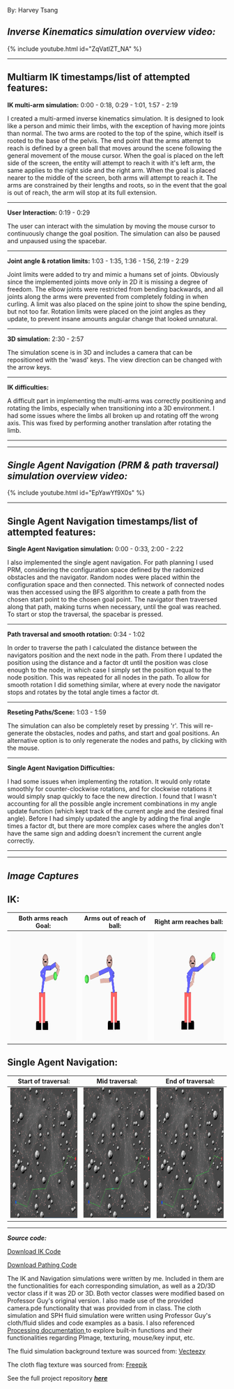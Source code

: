 
By: Harvey Tsang

***Inverse Kinematics simulation overview video:***
---
{% include youtube.html id="ZqVatlZT_NA" %}

---

**Multiarm IK timestamps/list of attempted features:**
--
**IK multi-arm simulation:** 0:00 - 0:18, 0:29 - 1:01, 1:57 - 2:19

I created a multi-armed inverse kinematics simulation. It is designed to look like a person and mimic their limbs, with the exception of having more joints than normal. The two arms are rooted to the top of the spine, which itself is rooted to the base of the pelvis. The end point that the arms attempt to reach is defined by a green ball that moves around the scene following the general movement of the mouse cursor. When the goal is placed on the left side of the screen, the entity will attempt to reach it with it's left arm, the same applies to the right side and the right arm. When the goal is placed nearer to the middle of the screen, both arms will attempt to reach it. The arms are constrained by their lengths and roots, so in the event that the goal is out of reach, the arm will stop at its full extension.

---
**User Interaction:** 0:19 - 0:29

The user can interact with the simulation by moving the mouse cursor to continuously change the goal position. The simulation can also be paused and unpaused using the spacebar. 

---
**Joint angle & rotation limits:** 1:03 - 1:35, 1:36 - 1:56, 2:19 - 2:29

Joint limits were added to try and mimic a humans set of joints. Obviously since the implemented joints move only in 2D it is missing a degree of freedom. The elbow joints were restricted from bending backwards, and all joints along the arms were prevented from completely folding in when curling. A limit was also placed on the spine joint to show the spine bending, but not too far. Rotation limits were placed on the joint angles as they update, to prevent insane amounts angular change that looked unnatural.

---
**3D simulation:** 2:30 - 2:57

The simulation scene is in 3D and includes a camera that can be repositioned with the 'wasd' keys. The view direction can be changed with the arrow keys.

---
**IK difficulties:** 

A difficult part in implementing the multi-arms was correctly positioning and rotating the limbs, especially when transitioning into a 3D environment. I had some issues where the limbs all broken up and rotating off the wrong axis. This was fixed by performing another translation after rotating the limb. 

------
-----


***Single Agent Navigation (PRM & path traversal) simulation overview video:***
---
{% include youtube.html id="EpYawYf9X0s" %}

----

**Single Agent Navigation timestamps/list of attempted features:**
---
**Single Agent Navigation simulation:** 0:00 - 0:33, 2:00 - 2:22

I also implemented the single agent navigation. For path planning I used PRM, considering the configuration space defined by the radomized obstacles and the navigator. Random nodes were placed within the configuration space and then connected. This network of connected nodes was then accessed using the BFS algorithm to create a path from the chosen start point to the chosen goal point. The navigator then traversed along that path, making turns when necessary, until the goal was reached. To start or stop the traversal, the spacebar is pressed.

---
**Path traversal and smooth rotation:** 0:34 - 1:02

In order to traverse the path I calculated the distance between the navigators position and the next node in the path. From there I updated the position using the distance and a factor dt until the position was close enough to the node, in which case I simply set the position equal to the node position. This was repeated for all nodes in the path. To allow for smooth rotation I did something similar, where at every node the navigator stops and rotates by the total angle times a factor dt. 

---
**Reseting Paths/Scene:** 1:03 - 1:59

The simulation can also be completely reset by pressing 'r'. This will re-generate the obstacles, nodes and paths, and start and goal positions. An alternative option is to only regenerate the nodes and paths, by clicking with the mouse.

---
**Single Agent Navigation Difficulties:**

I had some issues when implementing the rotation. It would only rotate smoothly for counter-clockwise rotations, and for clockwise rotations it would simply snap quickly to face the new direction. I found that I wasn't accounting for all the possible angle increment combinations in my angle update function (which kept track of the current angle and the desired final angle). Before I had simply updated the angle by adding the final angle times a factor dt, but there are more complex cases where the angles don't have the same sign and adding doesn't increment the current angle correctly.

----
----

***Image Captures***
---

IK:
-

|Both arms reach Goal:          | Arms out of reach of ball:          |Right arm reaches ball:    | 
|-------------------------|-------------------------|-------------------------------------|
<img src="./docs/assets/IK both arms goal.JPG" width="300" height="250"> | <img src="./docs/assets/IK both arms out of reach left.JPG" width="300" height="250"> |  <img src="./docs/assets/right arm reach goal.JPG" width="300" height="250">         

Single Agent Navigation:
-

|Start of traversal:          | Mid traversal:          |End of traversal:    | 
|-------------------------|-------------------------|-------------------------------------|
<img src="./docs/assets/start traversal pathing.JPG" width="400" height="300"> | <img src="./docs/assets/mid path traversal.JPG" width="400" height="300"> |  <img src="./docs/assets/fin path traversal.JPG" width="400" height="300">            

---
***Source code:***

<a href= "/IK_code/CSCI5611_Proj3_IK.pde" download>Download IK Code</a>

<a href= "/Pathing_code/CSCI5611_proj3_pathing.pde" download>Download Pathing Code</a>

The IK and Navigation simulations were written by me. Included in them are the functionalities for each corresponding simulation, as well as a 2D/3D vector class if it was 2D or 3D. Both vector classes were modified based on Professor Guy's original version. I also made use of the provided camera.pde functionality that was provided from in class. The cloth simulation and SPH fluid simulation were written using Professor Guy's cloth/fluid slides and code examples as a basis. I also referenced  <a href="https://processing.org/reference/"> Processing documentation </a> to explore built-in functions and their functionalities regarding PImage, texturing, mouse/key input, etc.

The fluid simulation background texture was sourced from: <a href="https://www.vecteezy.com/photo/17154821-the-bathroom-faucet-is-turned-off-to-save-water-energy-and-protect-the-environment-water-saving-concept "> Vecteezy </a>

The cloth flag texture was sourced from: <a href="https://www.freepik.com/free-vector/illustration-usa-flag_2807790.htm#query=american%20flag&position=0&from_view=keyword&track=ais "> Freepik </a>

See the full project repository <a href="https://github.com/htsan007/Project3/tree/main "> ***here*** </a>
